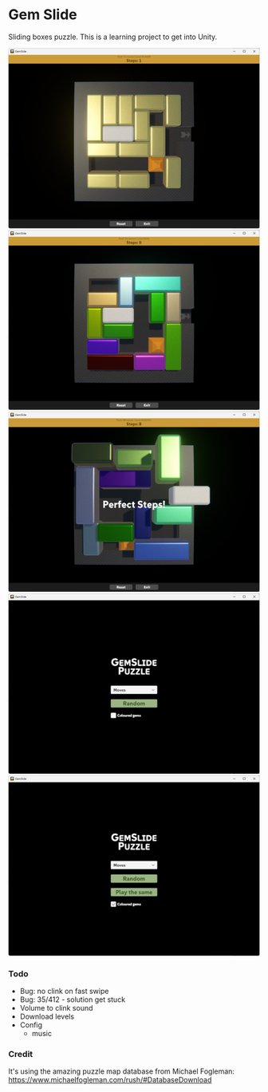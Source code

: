 # Gem Slide

Sliding boxes puzzle. This is a learning project to get into Unity.

![Screenshot of game](./Misc/gs_no_color.png)
![Screenshot of game](./Misc/gs_color.png)
![Screenshot of game](./Misc/gs_winning.png)
![Screenshot of game](./Misc/gs_menu_minimal.png)
![Screenshot of game](./Misc/gs_menu.png)

### Todo

- Bug: no clink on fast swipe
- Bug: 35/412 - solution get stuck
- Volume to clink sound
- Download levels
- Config
  - music

### Credit

It's using the amazing puzzle map database from Michael Fogleman: https://www.michaelfogleman.com/rush/#DatabaseDownload